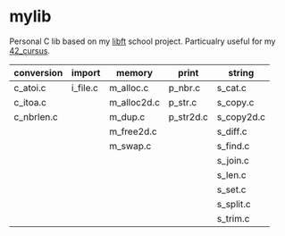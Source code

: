 # mylib

Personal C lib based on my [libft](https://github.com/antoineradix/42-cursus/tree/master/1-libft) school project. Particualry useful for my [42_cursus](https://github.com/antoineradix/42-cursus). 
<br><be>

| conversion | import   | memory      | print     | string     |
|------------|----------|-------------|-----------|------------|
| c_atoi.c   | i_file.c | m_alloc.c   | p_nbr.c   | s_cat.c    |
| c_itoa.c   |          | m_alloc2d.c | p_str.c   | s_copy.c   |
| c_nbrlen.c |          | m_dup.c     | p_str2d.c | s_copy2d.c |
|            |          | m_free2d.c  |           | s_diff.c   |
|            |          | m_swap.c    |           | s_find.c   |
|            |          |             |           | s_join.c   |
|            |          |             |           | s_len.c    |
|            |          |             |           | s_set.c    |
|            |          |             |           | s_split.c  |
|            |          |             |           | s_trim.c   |
